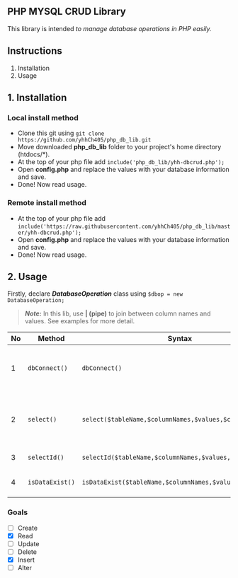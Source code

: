 ## PHP MYSQL CRUD Library
This library is intended *to manage database operations in PHP easily.*


## Instructions
1. Installation
2. Usage


## 1. Installation
### Local install method
- Clone this git using ```git clone https://github.com/yhhCh405/php_db_lib.git```
- Move downloaded **php_db_lib** folder to your project's home directory (htdocs/*).
- At the top of your php file add ```include('php_db_lib/yhh-dbcrud.php');```
- Open **config.php** and replace the values with your database information and save.
- Done! Now read usage.

### Remote install method
- At the top of your php file add ```include('https://raw.githubusercontent.com/yhhCh405/php_db_lib/master/yhh-dbcrud.php');```
- Open **config.php** and replace the values with your database information and save.
- Done! Now read usage.

## 2. Usage
Firstly, declare ***DatabaseOperation*** class using
```$dbop = new DatabaseOperation;```

>***Note:***
> In this lib, use **\| (pipe)** to join between column names and values. See examples for more detail.


| No | Method | Syntax | &nbsp;&nbsp;&nbsp;&nbsp;&nbsp;&nbsp;&nbsp;&nbsp;&nbsp;&nbsp;&nbsp;&nbsp;&nbsp;&nbsp;&nbsp;&nbsp;&nbsp;&nbsp;Description&nbsp;&nbsp;&nbsp;&nbsp;&nbsp;&nbsp;&nbsp;&nbsp;&nbsp;&nbsp;&nbsp;&nbsp;&nbsp;&nbsp;&nbsp;&nbsp;&nbsp;&nbsp; | Example | &nbsp;&nbsp;&nbsp;&nbsp;&nbsp;&nbsp;&nbsp;&nbsp;&nbsp;&nbsp;&nbsp;&nbsp;&nbsp;&nbsp;&nbsp;&nbsp;&nbsp;&nbsp;Remark&nbsp;&nbsp;&nbsp;&nbsp;&nbsp;&nbsp;&nbsp;&nbsp;&nbsp;&nbsp;&nbsp;&nbsp;&nbsp;&nbsp;&nbsp;&nbsp;&nbsp;&nbsp; |
| --- | --- | --- | --- | --- | --- |
| 1 | `dbConnect()` | `dbConnect()` | This can call when you make changes in config.php. Usually you don't need this to call, since this method already invoked in constructor. | - | |
| 2 | `select()` | `select($tableName,$columnNames,$values,$count,$target)` | This method select single column and  return **single column value** or **false**. | `$dbop->select($users,'username','john',1,'id');` | `$count` is refer to column counts of current query. Remember to check whether column name counts and value counts are the same.
| 3 | `selectId()` | `selectId($tableName,$columnNames,$values,$count)` | Select id from database and return **id** or **false** | `selectId($users,'username\|email,'john\|123@mail4u.com.mm',2)`
| 4 | `isDataExist()` | `isDataExist($tableName,$columnNames,$values,$count)` | Check if data exist in the database and return **true** or **false**. | `isDataExist($users,'username\|userid\|email','mgmg\|207\|mgmg@domain.com',3)` |


### Goals
- [ ] Create
- [x] Read
- [ ] Update
- [ ] Delete
- [x] Insert
- [ ] Alter
